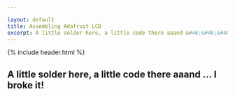```yaml
---

layout: default
title: Assembling Adafruit LCD
excerpt: A little solder here, a little code there aaand &#46;&#46;&#46; I broke it!
---
```


{% include header.html %}
<section>

# A little solder here, a little code there aaand &#46;&#46;&#46; I broke it! #

</section>